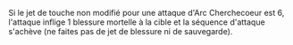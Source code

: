 Si le jet de touche non modifié pour une attaque d'Arc Cherchecoeur est 6, l'attaque inflige 1 blessure mortelle à la cible et la séquence d'attaque s'achève (ne faites pas de jet de blessure ni de sauvegarde). 